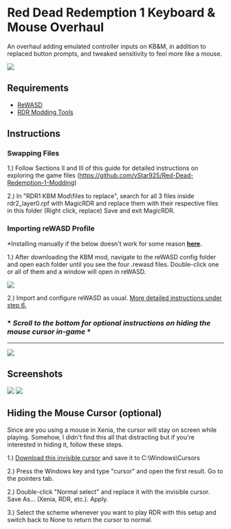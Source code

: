 # Red Dead Redemption 1 Keyboard & Mouse Overhaul

An overhaul adding emulated controller inputs on KB&M, in addition to replaced button prompts, and tweaked sensitivity to feel more like a mouse.

![](https://i1.lensdump.com/i/JAneMc.jpeg)

## Requirements
- [ReWASD](https://www.rewasd.com/)
- [RDR Modding Tools](https://archive.org/details/red-dead-redemption-modding-tools.-7z)

## Instructions

### Swapping Files

1.) Follow Sections II and III of this guide for detailed instructions on exploring the game files (https://github.com/vStar925/Red-Dead-Redemption-1-Modding)

2.) In "RDR1 KBM Mod\files to replace", search for all 3 files inside rdr2_layer0.rpf with MagicRDR and replace them with their respective files in this folder (Right click, replace) Save and exit MagicRDR.

### Importing reWASD Profile

*Installing manually if the below doesn't work for some reason **[here](https://github.com/vStar925/RDR1-Keyboard-Mouse/blob/main/reWASDTutorial.md).**

1.) After downloading the KBM mod, navigate to the reWASD config folder and open each folder until you see the four .rewasd files. Double-click one or all of them and a window will open in reWASD.

![](https://i3.lensdump.com/i/JI2dwC.png)

2.) Import and configure reWASD as usual. [More detailed instructions under step 6.](https://github.com/vStar925/RDR1-Keyboard-Mouse/blob/main/reWASDTutorial.md)

### * ***Scroll to the bottom for optional instructions on hiding the mouse cursor in-game*** *
---



![](https://i3.lensdump.com/i/JWNLUA.png)

## Screenshots
![](https://i.lensdump.com/i/JAnMzP.jpeg)
![](https://i.lensdump.com/i/JAnDKo.jpeg)

## Hiding the Mouse Cursor (optional)

Since are you using a mouse in Xenia, the cursor will stay on screen while playing. Somehow, I didn't find this all that distracting but if you're interested in hiding it, follow these steps.

1.) [Download this invisible cursor](http://www.rw-designer.com/cursor-detail/23254) and save it to C:\Windows\Cursors

2.) Press the Windows key and type "cursor" and open the first result. Go to the pointers tab.

2.) Double-click "Normal select" and replace it with the invisible cursor. Save As... (Xenia, RDR, etc.). Apply.

3.) Select the scheme whenever you want to play RDR with this setup and switch back to None to return the cursor to normal.







